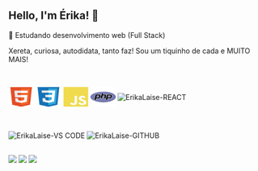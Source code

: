 ## Hello, I'm Érika! 👋
🚀 Estudando desenvolvimento web (Full Stack)

Xereta, curiosa, autodidata, tanto faz! Sou um tiquinho de cada e MUITO MAIS!


## 

<div style="display: inline_block"><br>
  <img align="center" alt="ErikaLaise-HTML" height="40" width="50" src="https://raw.githubusercontent.com/devicons/devicon/master/icons/html5/html5-original.svg">
  <img align="center" alt="ErikaLaise-CSS" height="40" width="50" src="https://raw.githubusercontent.com/devicons/devicon/master/icons/css3/css3-original.svg">
  <img align="center" alt="ErikaLaise-JS" height="40" width="50" src="https://raw.githubusercontent.com/devicons/devicon/master/icons/javascript/javascript-plain.svg">
  <img align="center" alt="ErikaLaise-PHP" height="40" width="50" src="https://raw.githubusercontent.com/devicons/devicon/master/icons/php/php-original.svg">
  <img align="center" alt="ErikaLaise-REACT" height="40" width="45" src="https://cdn.jsdelivr.net/gh/devicons/devicon/icons/react/react-original-wordmark.svg">
          

##

<div style="display: inline_block"><br>
  <img align="center" alt="ErikaLaise-VS CODE" height="40" width="50" src="https://cdn.jsdelivr.net/gh/devicons/devicon/icons/vscode/vscode-original-wordmark.svg">
<img align="center" alt="ErikaLaise-GITHUB" height="40" width="50" src="https://cdn.jsdelivr.net/gh/devicons/devicon/icons/github/github-original.svg">
          
       
          
          
          
          
</div>


</p>

## 

<p align="left"> 
 <a href="https://instagram.com/erikalaise0602" target="_blank"><img src="https://img.shields.io/badge/-Instagram-%23E4405F?style=for-the-badge&logo=instagram&logoColor=white" target="_blank"></a>
 <a href="https://www.linkedin.com/in/erikalaise" target="_blank"><img src="https://img.shields.io/badge/-LinkedIn-%230077B5?style=for-the-badge&logo=linkedin&logoColor=white" target="_blank"></a> 
 <a href = "mailto:erikalaise@gmail.com"><img src="https://img.shields.io/badge/-Gmail-%23333?style=for-the-badge&logo=gmail&logoColor=white" target="_blank"></a>
</p>




          
          


          
